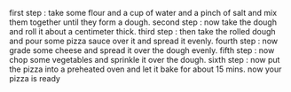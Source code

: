 first step : take some flour and a cup of water and a pinch of salt and mix them together until they form a dough.
second step : now take the dough and roll it about a centimeter thick.
third step : then take the rolled dough and pour some pizza sauce over it and spread it evenly.
fourth step : now grade some cheese and spread it over the dough evenly.
fifth step : now chop some vegetables and sprinkle it over the dough.
sixth step : now put the pizza into a preheated oven and let it bake for about 15 mins.
now your pizza is ready 
